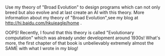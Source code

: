 Use my theory of "Broad Evolution" to design programs which can not only breed but also evolve and at last create an AI with this theory.
More information about my theory of "Broad Evolution",see my blog at http://hi.baidu.com/hkuieagle/home .


OOPS! Recently, I found that this theory is called "Evolutionary computation" which was already under development around 1930s! What's more, the first chapter of that book is unbelievably extremely almost the SAME with what I wrote in my blog!